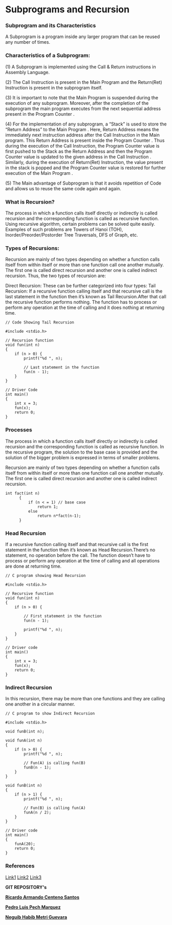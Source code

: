 # Subprograms and Recursion
### Subprogram and its Characteristics
A Subprogram is a program inside any larger program that can be reused any number of times.
### Characteristics of a Subprogram:
(1) A Subprogram is implemented using the Call & Return instructions in Assembly Language.

(2) The Call Instruction is present in the Main Program and the Return(Ret) Instruction is present in the subprogram itself.


(3) It is important to note that the Main Program is suspended during the execution of any subprogram. Moreover, after the completion of the subprogram the main program executes from the next sequential address present in the Program Counter .


(4) For the implementation of any subprogram, a “Stack” is used to store the “Return Address” to the Main Program . Here, Return Address means the immediately next instruction address after the Call Instruction in the Main program. This Return Address is present inside the Program Counter . Thus during the execution of the Call Instruction, the Program Counter value is first pushed to the Stack as the Return Address and then the Program Counter value is updated to the given address in the Call Instruction . Similarly, during the execution of Return(Ret) Instruction, the value present in the stack is popped and the Program Counter value is restored for further execution of the Main Program .


(5) The Main advantage of Subprogram is that it avoids repetition of Code and allows us to reuse the same code again and again.

### What is Recursion?
The process in which a function calls itself directly or indirectly is called recursion and the corresponding function is called as recursive function. Using recursive algorithm, certain problems can be solved quite easily. Examples of such problems are Towers of Hanoi (TOH), Inorder/Preorder/Postorder Tree Traversals, DFS of Graph, etc.

### Types of Recursions:
Recursion are mainly of two types depending on whether a function calls itself from within itself or more than one function call one another mutually. The first one is called direct recursion and another one is called indirect recursion. Thus, the two types of recursion are:


Direct Recursion: These can be further categorized into four types:
Tail Recursion: If a recursive function calling itself and that recursive call is the last statement in the function then it’s known as Tail Recursion.After that call the recursive function performs nothing. The function has to process or perform any operation at the time of calling and it does nothing at returning time.

```
// Code Showing Tail Recursion 
  
#include <stdio.h> 
  
// Recursion function 
void fun(int n) 
{ 
    if (n > 0) { 
        printf("%d ", n); 
  
        // Last statement in the function 
        fun(n - 1); 
    } 
} 
  
// Driver Code 
int main() 
{ 
    int x = 3; 
    fun(x); 
    return 0; 
} 
```
### Processes       

The process in which a function calls itself directly or indirectly is called recursion and the corresponding function is called as recursive function. In the recursive program, the solution to the base case is provided and the solution of the bigger problem is expressed in terms of smaller problems.

Recursion are mainly of two types depending on whether a function calls itself from within itself or more than one function call one another mutually. The first one is called direct recursion and another one is called indirect recursion.

```
int fact(int n)
      {
          if (n < = 1) // base case
              return 1;
          else    
              return n*fact(n-1);    
      }

```


### Head Recursion

If a recursive function calling itself and that recursive call is the first statement in the function then it’s known as Head Recursion.There’s no statement, no operation before the call. The function doesn’t have to process or perform any operation at the time of calling and all operations are done at returning time.
```
// C program showing Head Recursion 
  
#include <stdio.h> 
  
// Recursive function 
void fun(int n) 
{ 
    if (n > 0) { 
  
        // First statement in the function 
        fun(n - 1); 
  
        printf("%d ", n); 
    } 
} 
  
// Driver code 
int main() 
{ 
    int x = 3; 
    fun(x); 
    return 0; 
} 

```
### Indirect Recursion
 In this recursion, there may be more than one functions and they are calling one another in a circular manner.
```
// C program to show Indirect Recursion 
  
#include <stdio.h> 
  
void funB(int n); 
  
void funA(int n) 
{ 
    if (n > 0) { 
        printf("%d ", n); 
  
        // Fun(A) is calling fun(B) 
        funB(n - 1); 
    } 
} 
  
void funB(int n) 
{ 
    if (n > 1) { 
        printf("%d ", n); 
  
        // Fun(B) is calling fun(A) 
        funA(n / 2); 
    } 
} 
  
// Driver code 
int main() 
{ 
    funA(20); 
    return 0; 
}
```
### References 
[Link1](https://www.geeksforgeeks.org/subprogram-and-its-characteristics/)
[Link2](https://www.csee.umbc.edu/portal/help/oracle8/server.815/a67842/07_subs.htm)
[Link3](https://docs.oracle.com/cd/A57673_01/DOC/server/doc/PLS23/ch7.htm)

   **GIT REPOSITORY's**
	
[**Ricardo Armando Centeno Santos**](https://github.com/ricardocenteno18/introstructureprog/blob/master/introstructureprog.md)
				
[**Pedro Luis Pech Marquez**](https://github.com/pedropech2001/introstructureprograming)

[**Neguib Habib Metri Guevara**](https://github.com/Neguib-Metri/introstructureprog/blob/master/subprogram3.md)   
